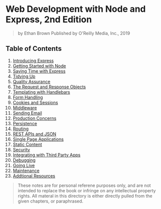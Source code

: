 # Web Development with Node and Express, 2nd Edition

> by Ethan Brown Published by O'Reilly Media, Inc., 2019 


## Table of Contents

1. [Introducing Express][1]
2. [Getting Started with Node][2]
3. [Saving Time with Express][3]
4. [Tidying Up][4]
5. [Quality Assurance][5]
6. [The Request and Response Objects][6]
7. [Templating with Handlebars][7]
8. [Form Handling][8]
9. [Cookies and Sessions][9]
10. [Middleware][10]
11. [Sending Email][11]
12. [Production Concerns][12]
13. [Persistence][13]
14. [Routing][14]
15. [REST APIs and JSON][15]
16. [Single Page Applications][16]
17. [Static Content][17]
18. [Security][18]
19. [Integrating with Third Party Apps][19]
20. [Debugging][20]
21. [Going Live][21]
22. [Maintenance][22]
23. [Addtional Resources][23]



<!--- Links --->
[1]: ./introducting-express.md
[2]: ./getting-started-with-node.md
[3]: ./saving-time-with-express.md
[4]: ./tidying-up.md
[5]: ./quality-assurance.md
[6]: ./request-response-object.md
[7]: ./templating-with-handlebars.md
[8]: ./form-handling.md
[9]: ./cookies-and-sessions.md
[10]: ./middleware.md
[11]: ./sending-email.md
[12]: ./production-concerns.md
[13]: ./persistence.md
[14]: ./routing.md
[15]: ./rest-apis-and-json.md
[16]: ./single-page-applications.md
[17]: ./static-content.md
[18]: ./security.md
[19]: ./integrating-with-third-party-apps.md
[20]: ./debugging.md
[21]: ./going-live.md
[22]: ./maintenance.md
[23]: ./additional-resources.md


> These notes are for personal referene purposes only, and are not intended to replace the book or infringe on any intellectual property rights. All materal in this directory is either directly pulled from the given chapters, or paraphrased.